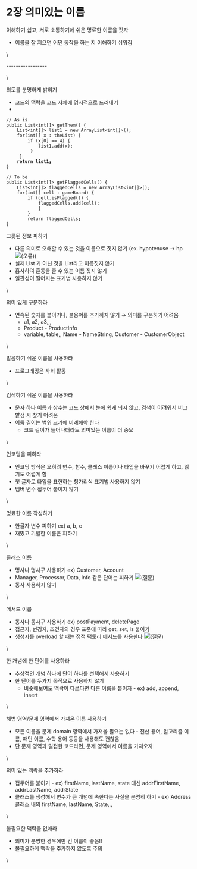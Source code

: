 # 2장 의미있는 이름

이해하기 쉽고, 서로 소통하기에 쉬운 명료한 이름을 짓자

* 이름을 잘 지으면 어떤 동작을 하는 지 이해하기 쉬워짐

\


\-----------------

\


의도를 분명하게 밝히기

* 코드의 맥락을 코드 자체에 명시적으로 드러내기
*

<pre class="language-java"><code class="lang-java">// As is
public List&#x3C;int[]> getThem() {    
    List&#x3C;int[]> list1 = new ArrayList&#x3C;int[]>();    
    for(int[] x : theList) {        
        if (x[0] == 4) {            
            list1.add(x);       
         }    
     }    
<strong>    return list1;
</strong>} 

// To be
public List&#x3C;int[]> getFlaggedCells() {    
    List&#x3C;int[]> flaggedCells = new ArrayList&#x3C;int[]>();    
    for(int[] cell : gameBoard) {        
        if (cell.isFlagged()) {               
            flaggedCells.add(cell);        
            }    
        }    
        return flaggedCells;
}
</code></pre>

그릇된 정보 피하기

* 다른 의미로 오해할 수 있는 것을 이름으로 짓지 않기 (ex. hypotenuse → hp ![(오류)](https://wiki.navercorp.com/s/-q9e8zi/8804/1log4hf/\_/images/icons/emoticons/error.svg))
* 실제 List 가 아닌 것을 List라고 이름짓지 않기
* 흡사하여 혼동을 줄 수 있는 이름 짓지 않기
* 일관성이 떨어지는 표기법 사용하지 않기

\


의미 있게 구분하라

* 연속된 숫자를 붙이거나, 불용어를 추가하지 않기 → 의미를 구분하기 어려움
  * a1, a2, a3,,,
  * Product - ProductInfo
  * variable, table,, Name - NameString, Customer - CustomerObject

\


발음하기 쉬운 이름을 사용하라

* 프로그래밍은 사회 활동

\


검색하기 쉬운 이름을 사용하라

* 문자 하나 이름과 상수는 코드 상에서 눈에 쉽게 띄지 않고, 검색이 어려워서 버그 발생 시 찾기 어려움
* 이름 길이는 범위 크기에 비례해야 한다
  * 코드 길이가 늘어나더라도 의미있는 이름이 더 중요

\


인코딩을 피하라

* 인코딩 방식은 오히려 변수, 함수, 클래스 이름이나 타입을 바꾸기 어렵게 하고, 읽기도 어렵게 함
* 첫 글자로 타입을 표현하는 헝가리식 표기법 사용하지 않기
* 멤버 변수 접두어 붙이지 않기

\


명료한 이름 작성하기

* 한글자 변수 피하기 ex) a, b, c
* 재밌고 기발한 이름은 피하기

\


클래스 이름

* 명사나 명사구 사용하기 ex) Customer, Account
* Manager, Processor, Data, Info 같은 단어는 피하기 ![(질문)](https://wiki.navercorp.com/s/-q9e8zi/8804/1log4hf/\_/images/icons/emoticons/help\_16.svg)
* 동사 사용하지 않기

\


메서드 이름

* 동사나 동사구 사용하기 ex) postPayment, deletePage
* 접근자, 변경자, 조건자의 경우 표준에 따라 get, set, is 붙이기
* 생성자를  overload 할 때는 정적 팩토리 메서드를 사용한다 ![(질문)](https://wiki.navercorp.com/s/-q9e8zi/8804/1log4hf/\_/images/icons/emoticons/help\_16.svg)

\


한 개념에 한 단어를 사용하라

* 추상적인 개념 하나에 단어 하나를 선택해서 사용하기
* 한 단어를 두가지 목적으로 사용하지 않기
  * 비슷해보여도 맥락이 다르다면 다른 이름을 붙이자 - ex) add, append, insert

\


해법 영역/문제 영역에서 가져온 이름 사용하기

* 모든 이름을 문제 domain 영역에서 가져올 필요는 없다 - 전산 용어, 알고리즘 이름, 패턴 이름, 수학 용어 등등을 사용해도 괜찮음
* 단 문제 영역과 밀접한 코드라면, 문제 영역에서 이름을 가져오자&#x20;

\


의미 있는 맥락을 추가하라

* 접두어를 붙이기 - ex) firstName, lastName, state 대신 addrFirstName, addrLastName, addrState
* 클래스를 생성해서 변수가 큰 개념에 속한다는 사실을 분명히 하기 - ex) Address 클래스 내의 firstName, lastName, State,,,

\


불필요한 맥락을 없애라

* 의미가 분명한 경우에만 긴 이름이 좋음!!
* 불필요하게 맥락을 추가하지 않도록 주의

\
